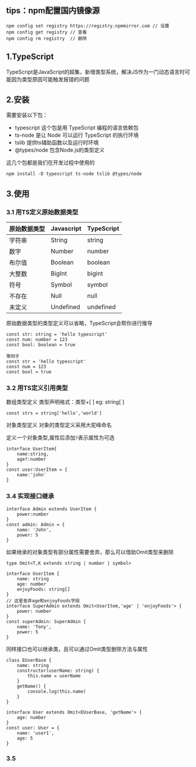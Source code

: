 ## tips：npm配置国内镜像源
```
npm config set registry https://registry.npmmirror.com // 设置
npm config get registry // 查看
npm config rm registry  // 删除
```

## 1.TypeScript
TypeScript是JavaScript的超集，新增类型系统，解决JS作为一门动态语言时可能因为类型原因可能触发报错的问题

## 2.安装
需要安装以下包：
- typescript 这个包是用 TypeScript 编程的语言依赖包
- ts-node 是让 Node 可以运行 TypeScript 的执行环境
- tslib 提供ts辅助函数以及运行时环境
- @types/node 包含Node.js的类型定义

这几个包都是我们在开发过程中使用的

`npm install -D typescript ts-node tslib @types/node`


## 3.使用
### 3.1 用TS定义原始数据类型

|原始数据类型|Javascript|TypeScript|
|---|---|---|
|字符串|String|string|
|数字|Number|number|
|布尔值|Boolean|boolean|
|大整数|BigInt|bigint|
|符号|Symbol|symbol|
|不存在|Null|null|
|未定义|Undefined|undefined|

原始数据类型的类型定义可以省略，TypeScript会帮你进行推导
```
const str: string = 'hello typescript'
const num: number = 123
const bool: boolean = true

等同于
const str = 'hello typescript'
const num = 123
const bool = true
```

### 3.2 用TS定义引用类型
数组类型定义
类型声明格式：类型+[ ] eg: string[ ]
```
const strs = string['hello','world']
```


对象类型定义
对象的类型定义采用大驼峰命名

定义一个对象类型,属性后添加`?`表示属性为可选
```
interface UserItem{
    name:string,
    age?:number
}
const user:UserItem = {
    name:'john'
}
```
### 3.4 实现接口继承
```
interface Admin extends UserItem {
    power:number
}
const admin: Admin = {
    name: 'John',
    power: 5
}
```

如果继承的对象类型有部分属性需要舍弃，那么可以借助Omit类型来删除
```
type Omit<T,K extends string | number | symbol> 
```

```
interface UserItem {
    name: string
    age: number
    enjoyFoods: string[]
}
// 这里舍弃age和enjoyFoods字段
interface SuperAdmin extends Omit<UserItem,'age' | 'enjoyFoods'> {
    power: number
}
const superAdmin: SuperAdmin {
    name: 'Tony',
    power: 5
}

```

同样接口也可以继承类，且可以通过Omit类型删除方法与属性
```
class EUserBase {
    name: string
    constructor(userName: string) {
        this.name = userName
    }
    getName() {
        console.log(this.name)
    }
}

interface User extends Omit<EUserBase, 'getName'> {
    age: number
}
const user: User = {
    name: 'user1',
    age: 5
}
```
### 3.5 